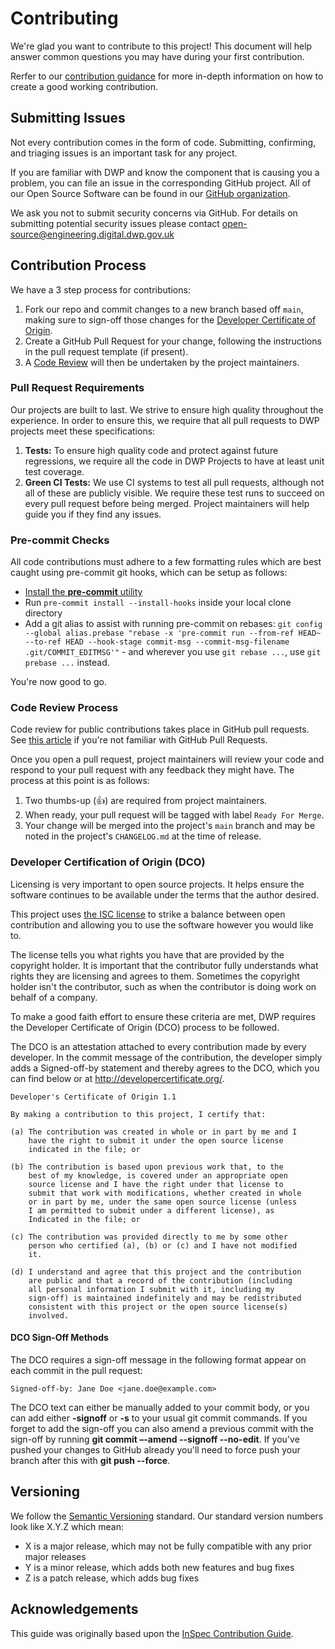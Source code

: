 # Contributing

We're glad you want to contribute to this project! This document will help answer common questions you may have during your first contribution.

Rerfer to our [contribution guidance](docs/contributors/index.md) for more in-depth information on how to create a good working contribution.

## Submitting Issues

Not every contribution comes in the form of code. Submitting, confirming, and triaging issues is an important task for any project.

If you are familiar with DWP and know the component that is causing you a problem, you can file an issue in the corresponding GitHub project. All of our Open Source Software can be found in our [GitHub organization](https://github.com/dwp/).

We ask you not to submit security concerns via GitHub. For details on submitting potential security issues please contact [open-source@engineering.digital.dwp.gov.uk](mailto:open-source@engineering.digital.dwp.gov.uk)

## Contribution Process

We have a 3 step process for contributions:

1. Fork our repo and commit changes to a new branch based off `main`, making sure to sign-off those changes for the [Developer Certificate of Origin](#developer-certification-of-origin-dco).
2. Create a GitHub Pull Request for your change, following the instructions in the pull request template (if present).
3. A [Code Review](#code-review-process) will then be undertaken by the project maintainers.

### Pull Request Requirements

Our projects are built to last. We strive to ensure high quality throughout the experience. In order to ensure this, we require that all pull requests to DWP projects meet these specifications:

1. **Tests:** To ensure high quality code and protect against future regressions, we require all the code in DWP Projects to have at least unit test coverage.
2. **Green CI Tests:** We use CI systems to test all pull requests, although not all of these are publicly visible. We require these test runs to succeed on every pull request before being merged. Project maintainers will help guide you if they find any issues.

### Pre-commit Checks

All code contributions must adhere to a few formatting rules which are best caught using pre-commit git hooks, which can be setup as follows:

* [Install the **pre-commit** utility](https://pre-commit.com/#install)
* Run `pre-commit install --install-hooks` inside your local clone directory
* Add a git alias to assist with running pre-commit on rebases: `git config --global alias.prebase "rebase -x 'pre-commit run --from-ref HEAD~ --to-ref HEAD --hook-stage commit-msg --commit-msg-filename .git/COMMIT_EDITMSG'"` - and wherever you use `git rebase ...`, use `git prebase ...` instead.

You're now good to go.

### Code Review Process

Code review for public contributions takes place in GitHub pull requests. See [this article](https://help.GitHub.com/articles/about-pull-requests/) if you're not familiar with GitHub Pull Requests.

Once you open a pull request, project maintainers will review your code and respond to your pull request with any feedback they might have. The process at this point is as follows:

1. Two thumbs-up (:+1:) are required from project maintainers.
2. When ready, your pull request will be tagged with label `Ready For Merge`.
3. Your change will be merged into the project's `main` branch and may be noted in the project's `CHANGELOG.md` at the time of release.

### Developer Certification of Origin (DCO)

Licensing is very important to open source projects. It helps ensure the software continues to be available under the terms that the author desired.

This project uses [the ISC license](LICENSE) to strike a balance between open contribution and allowing you to use the software however you would like to.

The license tells you what rights you have that are provided by the copyright holder. It is important that the contributor fully understands what rights they are licensing and agrees to them. Sometimes the copyright holder isn't the contributor, such as when the contributor is doing work on behalf of a company.

To make a good faith effort to ensure these criteria are met, DWP requires the Developer Certificate of Origin (DCO) process to be followed.

The DCO is an attestation attached to every contribution made by every developer. In the commit message of the contribution, the developer simply adds a Signed-off-by statement and thereby agrees to the DCO, which you can find below or at <http://developercertificate.org/>.

```text
Developer's Certificate of Origin 1.1

By making a contribution to this project, I certify that:

(a) The contribution was created in whole or in part by me and I
    have the right to submit it under the open source license
    indicated in the file; or

(b) The contribution is based upon previous work that, to the
    best of my knowledge, is covered under an appropriate open
    source license and I have the right under that license to
    submit that work with modifications, whether created in whole
    or in part by me, under the same open source license (unless
    I am permitted to submit under a different license), as
    Indicated in the file; or

(c) The contribution was provided directly to me by some other
    person who certified (a), (b) or (c) and I have not modified
    it.

(d) I understand and agree that this project and the contribution
    are public and that a record of the contribution (including
    all personal information I submit with it, including my
    sign-off) is maintained indefinitely and may be redistributed
    consistent with this project or the open source license(s)
    involved.
```

#### DCO Sign-Off Methods

The DCO requires a sign-off message in the following format appear on each commit in the pull request:

```text
Signed-off-by: Jane Doe <jane.doe@example.com>
```

The DCO text can either be manually added to your commit body, or you can add either **-signoff** or **-s** to your usual git commit commands. If you forget to add the sign-off you can also amend a previous commit with the sign-off by running **git commit –-amend --signoff --no-edit**. If you've pushed your changes to GitHub already you'll need to force push your branch after this with **git push --force**.

## Versioning

We follow the [Semantic Versioning](http://semver.org/) standard. Our standard version numbers look like X.Y.Z which mean:

* X is a major release, which may not be fully compatible with any prior major releases
* Y is a minor release, which adds both new features and bug fixes
* Z is a patch release, which adds bug fixes

## Acknowledgements

This guide was originally based upon the [InSpec Contribution Guide](https://github.com/chef/inspec/blob/master/CONTRIBUTING.md).
